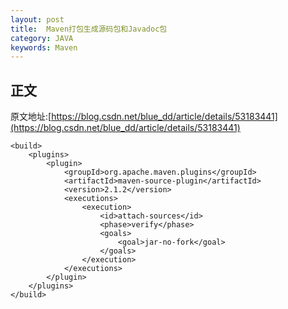 ```yaml
---
layout: post
title:  Maven打包生成源码包和Javadoc包
category: JAVA
keywords: Maven
---
```


## 正文
原文地址:[https://blog.csdn.net/blue_dd/article/details/53183441](https://blog.csdn.net/blue_dd/article/details/53183441)

```
<build>
	<plugins>
		<plugin>
			<groupId>org.apache.maven.plugins</groupId>
			<artifactId>maven-source-plugin</artifactId>
			<version>2.1.2</version>
			<executions>
				<execution>
					<id>attach-sources</id>
					<phase>verify</phase>
					<goals>
						<goal>jar-no-fork</goal>
					</goals>
				</execution>
			</executions>
		</plugin>
	</plugins>
</build>
```

